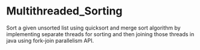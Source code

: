 # Multithreaded_Sorting
Sort a given unsorted list using quicksort and merge sort algorithm by implementing separate threads for sorting and then joining those threads in java using fork-join parallelism API.
